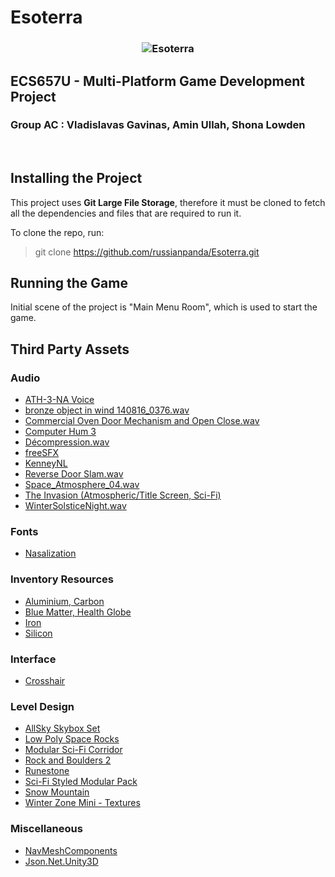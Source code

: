# Esoterra

<h3 align="center">
  <img src="Esoterra.svg" alt="Esoterra">
</h3>

## ECS657U - Multi-Platform Game Development Project
### Group AC : Vladislavas Gavinas, Amin Ullah, Shona Lowden

<br>

## Installing the Project
This project uses **Git Large File Storage**, therefore it must be cloned to fetch all the dependencies and files that are required to run it.

To clone the repo, run:
>git clone https://github.com/russianpanda/Esoterra.git

## Running the Game
Initial scene of the project is "Main Menu Room", which is used to start the game.

## Third Party Assets

### Audio
- [ATH-3-NA Voice](https://texttospeechrobot.com/texttospeechdownloadmp3.html)
- [bronze object in wind 140816_0376.wav](https://freesound.org/people/klankbeeld/sounds/248228/)
- [Commercial Oven Door Mechanism and Open Close.wav](https://freesound.org/people/lolamadeus/sounds/217176/)
- [Computer Hum 3](https://freesound.org/people/tgfcoder/sounds/146950/)
- [Décompression.wav](https://freesound.org/people/davidou/sounds/88495/)
- [freeSFX](https://freesfx.co.uk/Default.aspx)
- [KenneyNL](https://kenney.nl/assets?q=audio)
- [Reverse Door Slam.wav](https://freesound.org/people/MegaBlasterRecordings/sounds/366886/)
- [Space_Atmosphere_04.wav](https://freesound.org/people/MATRIXXX_/sounds/396625/)
- [The Invasion (Atmospheric/Title Screen, Sci-Fi)](https://assetstore.unity.com/packages/audio/music/the-invasion-atmospheric-title-screen-sci-fi-95819)
- [WinterSolsticeNight.wav](https://freesound.org/people/daveincamas/sounds/65247/)

### Fonts
- [Nasalization](https://www.dafont.com/nasalization.font)

### Inventory Resources
- [Aluminium, Carbon](https://assetstore.unity.com/packages/3d/environments/sci-fi/sci-fi-objects-pack-1-170478)
- [Blue Matter, Health Globe](https://assetstore.unity.com/packages/vfx/particles/powerup-particles-16458)
- [Iron](https://assetstore.unity.com/packages/3d/props/medieval-gold-14162)
- [Silicon](https://assetstore.unity.com/packages/3d/props/ball-pack-446)

### Interface
- [Crosshair](https://kenney.nl/assets/crosshair-pack)

### Level Design
- [AllSky Skybox Set](https://assetstore.unity.com/packages/2d/textures-materials/sky/allsky-free-10-sky-skybox-set-146014)
- [Low Poly Space Rocks](https://assetstore.unity.com/packages/3d/environments/sci-fi/low-poly-space-rocks-58385)
- [Modular Sci-Fi Corridor](https://assetstore.unity.com/packages/3d/environments/sci-fi/modular-sci-fi-corridor-142811)
- [Rock and  Boulders 2](https://assetstore.unity.com/packages/3d/props/exterior/rock-and-boulders-2-6947)
- [Runestone](https://assetstore.unity.com/packages/3d/environments/fantasy/runestone-19891)
- [Sci-Fi Styled Modular Pack](https://assetstore.unity.com/packages/3d/environments/sci-fi/sci-fi-styled-modular-pack-82913)
- [Snow Mountain](https://assetstore.unity.com/packages/3d/environments/landscapes/free-snow-mountain-63002)
- [Winter Zone Mini - Textures](https://assetstore.unity.com/packages/3d/environments/landscapes/winter-zone-mini-107583)

### Miscellaneous
- [NavMeshComponents](https://github.com/Unity-Technologies/NavMeshComponents)
- [Json.Net.Unity3D](https://github.com/SaladLab/Json.Net.Unity3D)
